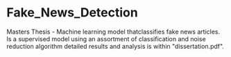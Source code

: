 # Fake_News_Detection
Masters Thesis - Machine learning model thatclassifies fake news articles. Is a supervised model using an assortment of classification and noise reduction algorithm detailed results and analysis is within "dissertation.pdf".
